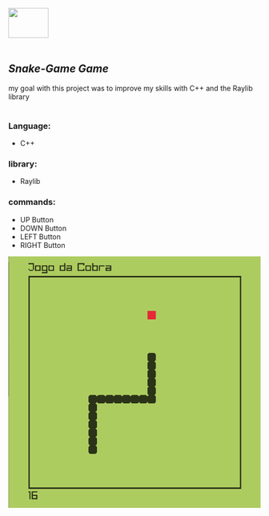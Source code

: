 <div style="display: inline_block"><br>
  <img src="https://cdn.jsdelivr.net/gh/devicons/devicon@latest/icons/cplusplus/cplusplus-original.svg" height="60" width="80"/>
</div><br>

## *Snake-Game Game*
my goal with this project was to improve my skills with C++ and the Raylib library
<br><br>
### Language:
- C++
  <br>
### library:
- Raylib
### commands:
- UP Button
- DOWN Button
- LEFT Button
- RIGHT Button
  

![screenshot](./image.png)

